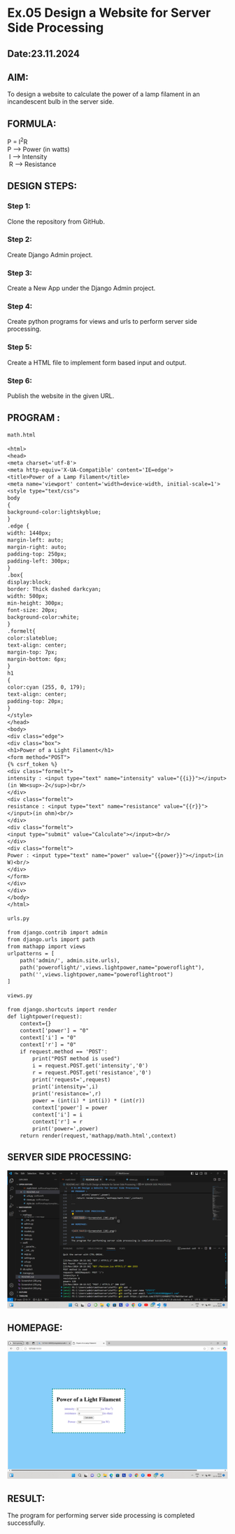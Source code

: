 # Ex.05 Design a Website for Server Side Processing
## Date:23.11.2024

## AIM:
 To design a website to calculate the power of a lamp filament in an incandescent bulb in the server side. 


## FORMULA:
P = I<sup>2</sup>R
<br> P --> Power (in watts)
<br> I --> Intensity
<br> R --> Resistance

## DESIGN STEPS:

### Step 1:
Clone the repository from GitHub.

### Step 2:
Create Django Admin project.

### Step 3:
Create a New App under the Django Admin project.

### Step 4:
Create python programs for views and urls to perform server side processing.

### Step 5:
Create a HTML file to implement form based input and output.

### Step 6:
Publish the website in the given URL.

## PROGRAM :
```
math.html

<html>
<head>
<meta charset='utf-8'>
<meta http-equiv='X-UA-Compatible' content='IE=edge'>
<title>Power of a Lamp Filament</title>
<meta name='viewport' content='width=device-width, initial-scale=1'>
<style type="text/css">
body 
{
background-color:lightskyblue;
}
.edge {
width: 1440px;
margin-left: auto;
margin-right: auto;
padding-top: 250px;
padding-left: 300px;
}
.box{
display:block;
border: Thick dashed darkcyan;
width: 500px;
min-height: 300px;
font-size: 20px;
background-color:white;
}
.formelt{
color:slateblue;
text-align: center;
margin-top: 7px;
margin-bottom: 6px;
}
h1
{
color:cyan (255, 0, 179);
text-align: center;
padding-top: 20px;
}
</style>
</head>
<body>
<div class="edge">
<div class="box">
<h1>Power of a Light Filament</h1>
<form method="POST">
{% csrf_token %}
<div class="formelt">
intensity : <input type="text" name="intensity" value="{{i}}"></input>(in Wm<sup>-2</sup>)<br/>
</div>
<div class="formelt">
resistance : <input type="text" name="resistance" value="{{r}}"></input>(in ohm)<br/>
</div>
<div class="formelt">
<input type="submit" value="Calculate"></input><br/>
</div>
<div class="formelt">
Power : <input type="text" name="power" value="{{power}}"></input>(in W)<br/>
</div>
</form>
</div>
</div>
</body>
</html>

urls.py

from django.contrib import admin
from django.urls import path
from mathapp import views
urlpatterns = [
    path('admin/', admin.site.urls),
    path('poweroflight/',views.lightpower,name="poweroflight"),
    path('',views.lightpower,name="poweroflightroot")
]

views.py

from django.shortcuts import render
def lightpower(request):
    context={}
    context['power'] = "0"
    context['i'] = "0"
    context['r'] = "0"
    if request.method == 'POST':
        print("POST method is used")
        i = request.POST.get('intensity','0')
        r = request.POST.get('resistance','0')
        print('request=',request)
        print('intensity=',i)
        print('resistance=',r)
        power = (int(i) * int(i)) * (int(r))
        context['power'] = power
        context['i'] = i
        context['r'] = r
        print('power=',power)
    return render(request,'mathapp/math.html',context)

```

## SERVER SIDE PROCESSING:

![alt text](<Screenshot (31).png>)

## HOMEPAGE:

![alt text](<Screenshot (28).png>)

## RESULT:
The program for performing server side processing is completed successfully.
